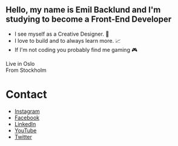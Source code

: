 ## Hello, my name is Emil Backlund and I'm studying to become a Front-End Developer

- I see myself as a Creative Designer. :art:
- I love to build and to always learn more. :chart_with_upwards_trend:
- If I'm not coding you probably find me gaming :video_game:

Live in Oslo <br>
From Stockholm

# Contact

- [Instagram](https://www.instagram.com/baackiii/?hl=en)
- [Facebook](https://www.facebook.com/emil.backi/)
- [LinkedIn](https://www.linkedin.com/in/emil-backlund-55b10021a/)
- [YouTube](https://www.youtube.com/channel/UCfSWmwFmYyeOTbOGNHjGRkQ)
- [Twitter](https://twitter.com/backiz)
